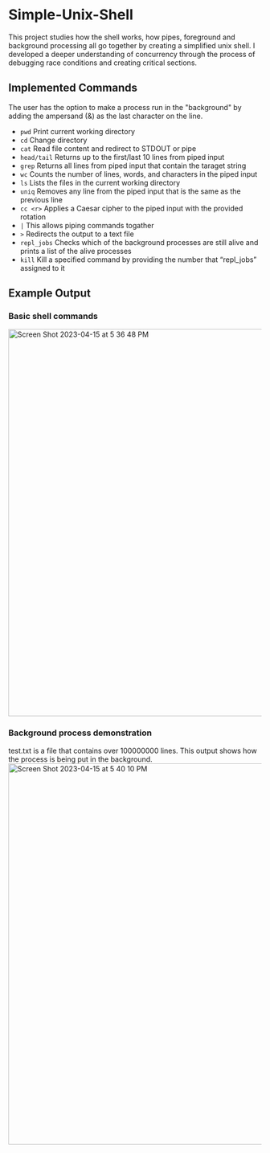 # Simple-Unix-Shell
This project studies how the shell works, how pipes, foreground and background processing all go together by creating a simplified unix shell. I developed a deeper understanding of concurrency through the process of debugging race conditions and creating critical sections. 

## Implemented Commands
The user has the option to make a process run in the "background" by adding the ampersand (&) as the last character on the line.

- ```pwd```       Print current working directory <br />
- ```cd```        Change directory <br />
- ```cat```       Read file content and redirect to STDOUT or pipe <br />
- ```head/tail``` Returns up to the first/last 10 lines from piped input <br />
- ```grep```      Returns all lines from piped input that contain the taraget string <br />
- ```wc```        Counts the number of lines, words, and characters in the piped input <br />
- ```ls```        Lists the files in the current working directory <br />
- ```uniq```      Removes any line from the piped input that is the same as the previous line <br />
- ```cc <r>```    Applies a Caesar cipher to the piped input with the provided rotation <r> <br />
- ```|```         This allows piping commands togather <br />
- ```>```         Redirects the output to a text file <br />
- ```repl_jobs``` Checks which of the background processes are still alive and prints a list of the alive processes <br />
- ```kill```      Kill a specified command by providing the number that “repl_jobs” assigned to it <br />


## Example Output
### Basic shell commands
  <img width="771" alt="Screen Shot 2023-04-15 at 5 36 48 PM" src="https://user-images.githubusercontent.com/73949957/232254128-e2516b60-e8c3-4b33-8a39-9c62f5b0b1cf.png">
  
### Background process demonstration
test.txt is a file that contains over 100000000 lines. This output shows how the process is being put in the background. 
  <img width="759" alt="Screen Shot 2023-04-15 at 5 40 10 PM" src="https://user-images.githubusercontent.com/73949957/232254235-56b948c6-9a09-4cb1-81f4-9861068a6efc.png">


